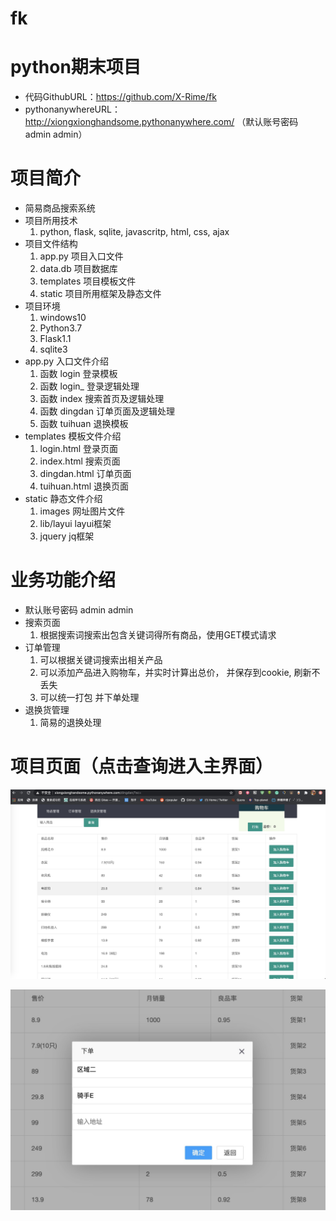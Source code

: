 # fk
# python期末项目
- 代码GithubURL：https://github.com/X-Rime/fk
- pythonanywhereURL：http://xiongxionghandsome.pythonanywhere.com/ （默认账号密码 admin admin）

# 项目简介
- 简易商品搜索系统
- 项目所用技术
    1. python, flask, sqlite, javascritp, html, css, ajax
- 项目文件结构
    1. app.py   项目入口文件
    2. data.db  项目数据库
    3. templates    项目模板文件
    4. static   项目所用框架及静态文件
- 项目环境
    1. windows10
    1. Python3.7
    2. Flask1.1
    3. sqlite3
- app.py 入口文件介绍
    1. 函数 login 登录模板
    2. 函数 login_ 登录逻辑处理
    3. 函数 index   搜索首页及逻辑处理
    4. 函数 dingdan  订单页面及逻辑处理
    5. 函数 tuihuan   退换模板
- templates 模板文件介绍
    1. login.html  登录页面
    2. index.html  搜索页面
    3. dingdan.html  订单页面
    4. tuihuan.html  退换页面
- static 静态文件介绍
    1. images  网址图片文件
    2. lib/layui layui框架
    3. jquery    jq框架

# 业务功能介绍
- 默认账号密码 admin  admin
- 搜索页面
    1. 根据搜索词搜索出包含关键词得所有商品，使用GET模式请求
- 订单管理
    1. 可以根据关键词搜索出相关产品
    2. 可以添加产品进入购物车，并实时计算出总价， 并保存到cookie, 刷新不丢失
    3. 可以统一打包 并下单处理
 - 退换货管理
    1. 简易的退换处理


# 项目页面（点击查询进入主界面）
![images](https://github.com/X-Rime/fk/raw/master/images/fk.jpg)

![images](https://github.com/X-Rime/fk/raw/master/images/fk2.jpg)
